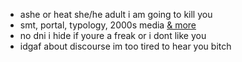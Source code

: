- ashe or heat she/he adult i am going to kill you
- smt, portal, typology, 2000s media [& more](https://rentry.co/embryon)
- no dni i hide if youre a freak or i dont like you
- idgaf about discourse im too tired to hear you bitch

